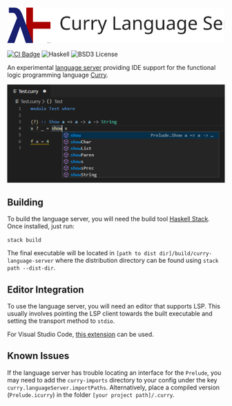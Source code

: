 ![Curry Language Server](images/banner.svg)

[![CI Badge](https://github.com/fwcd/curry-language-server/workflows/Linux/badge.svg)](https://github.com/fwcd/curry-language-server/actions)
![Haskell](https://img.shields.io/badge/language-Haskell-7363a3.svg)
![BSD3 License](https://img.shields.io/badge/license-BSD3-333333.svg)

An experimental [language server](https://microsoft.github.io/language-server-protocol/) providing IDE support for the functional logic programming language [Curry](https://en.wikipedia.org/wiki/Curry_(programming_language)).

![Screenshot](images/screenshot.png)

## Building
To build the language server, you will need the build tool [Haskell Stack](https://docs.haskellstack.org). Once installed, just run:

`stack build`

The final executable will be located in `[path to dist dir]/build/curry-language-server` where the distribution directory can be found using `stack path --dist-dir`.

## Editor Integration
To use the language server, you will need an editor that supports LSP. This usually involves pointing the LSP client towards the built executable and setting the transport method to `stdio`.

For Visual Studio Code, [this extension](https://github.com/fwcd/vscode-curry) can be used.

## Known Issues
If the language server has trouble locating an interface for the `Prelude`, you may need to add the `curry-imports` directory to your config under the key `curry.languageServer.importPaths`. Alternatively, place a compiled version (`Prelude.icurry`) in the folder `[your project path]/.curry`.
